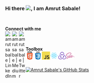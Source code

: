 ### Hi there <img src="https://raw.githubusercontent.com/MartinHeinz/MartinHeinz/master/wave.gif" width="30px">, I am Amrut Sabale!
  

<br/>


**Connect with me**
<br/>
[<img align="left" alt="amrutsabale | LinkedIn" width="22px" src="https://cdn.jsdelivr.net/npm/simple-icons@v3/icons/linkedin.svg" />][linkedin]
[<img align="left" alt="amrutsabale | Medium" width="22px" src="https://cdn.jsdelivr.net/npm/simple-icons@v3/icons/medium.svg" />][medium]
[<img align="left" alt="amrutsabale | Twitter" width="22px" src="https://cdn.jsdelivr.net/npm/simple-icons@v3/icons/twitter.svg" />][twitter]
<br/><br/>

**Toolbox**
<br/>
<img align="left" alt="HTML5" width="26px" src="https://raw.githubusercontent.com/github/explore/80688e429a7d4ef2fca1e82350fe8e3517d3494d/topics/html/html.png" />
<img align="left" alt="CSS" width="26px" src="https://raw.githubusercontent.com/github/explore/e94815998e4e0713912fed477a1f346ec04c3da2/topics/css/css.png" />
<img align="left" alt="JavaScript" width="26px" src="https://raw.githubusercontent.com/github/explore/80688e429a7d4ef2fca1e82350fe8e3517d3494d/topics/javascript/javascript.png" />
<img align="left" alt="React" width="26px" src="https://raw.githubusercontent.com/github/explore/80688e429a7d4ef2fca1e82350fe8e3517d3494d/topics/react/react.png" />
<img align="left" alt="Redux" width="26px"   src="https://raw.githubusercontent.com/github/explore/80688e429a7d4ef2fca1e82350fe8e3517d3494d/topics/redux/redux.png" />
<img align="left" alt="Sass" width="26px" src="https://raw.githubusercontent.com/github/explore/80688e429a7d4ef2fca1e82350fe8e3517d3494d/topics/sass/sass.png" />


<br/><br/>
<a href="https://github.com/amrutsabale/amrutsabale">
  <img align="center" src="https://github-readme-stats.vercel.app/api?username=amrutsabale&show_icons=true&line_height=27&count_private=true&title_color=ffffff&text_color=c9cacc&icon_color=2bbc8a&bg_color=1d1f21" alt="Amrut Sabale's GitHub Stats" />
</a>

[twitter]: https://twitter.com/amrutsabale
[medium]: https://amrutsabale.medium.com/
[linkedin]: https://www.linkedin.com/in/amrut-sabale/


